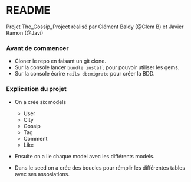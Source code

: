 # README

Projet The_Gossip_Project réalisé par Clément Baldy (@Clem B) et Javier Ramon (@Javi)

### Avant de commencer
  - Cloner le repo en faisant un git clone.
  - Sur la console lancer ```bundle install``` pour pouvoir utiliser les gems.
  - Sur la console écrire ```rails db:migrate``` pour créer la BDD.
  

### Explication du projet

- On a crée six models
  - User
  - City
  - Gossip
  - Tag
  - Comment
  - Like
  
- Ensuite on a lie chaque model avec les différents models.
- Dans le seed on a crée des boucles pour rémplir les différentes tables avec ses assosiations.
